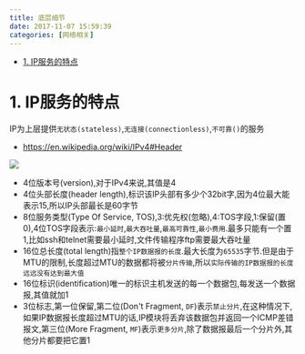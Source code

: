 ```yaml
---
title: 底层细节
date: 2017-11-07 15:59:39
categories: [网络相关]
---
```


<!-- TOC -->

- [1. IP服务的特点](#1-ip服务的特点)

<!-- /TOC -->

<a id="markdown-1-ip服务的特点" name="1-ip服务的特点"></a>
# 1. IP服务的特点

IP为上层提供`无状态(stateless)`,`无连接(connectionless)`,`不可靠()`的服务

* https://en.wikipedia.org/wiki/IPv4#Header

![](http://ouxarji35.bkt.clouddn.com/snipaste_20171107_160542.png)

* 4位版本号(version),对于IPv4来说,其值是4
* 4位头部长度(header length),标识该IP头部有多少个32bit字,因为4位最大能表示15,所以IP头部最长是60字节
* 8位服务类型(Type Of Service, TOS),3:优先权(忽略),4:TOS字段,1:保留(置0),4位TOS字段表示:`最小延时`,`最大吞吐量`,`最高可靠性`,`最小费用`.最多只能有一个置1,比如ssh和telnet需要最小延时,文件传输程序ftp需要最大吞吐量
* 16位总长度(total length)指`整个IP数据报的长度`.最大长度为`65535`字节.但是由于MTU的限制,长度超过MTU的数据都将被`分片传输`,所以`实际传输的IP数据报的长度远远没有达到最大值`
* 16位标识(identification)唯一的标识主机发送的每一个数据包,每发送一个数据报,其值就加1
* 3位标志,第一位保留,第二位(Don't Fragment, `DF`)表示`禁止分片`,在这种情况下,如果IP数据报长度超过MTU的话,IP模块将丢弃该数据包并返回一个ICMP差错报文,第三位(More Fragment, `MF`)表示`更多分片`,除了数据报最后一个分片外,其他分片都要把它置1
